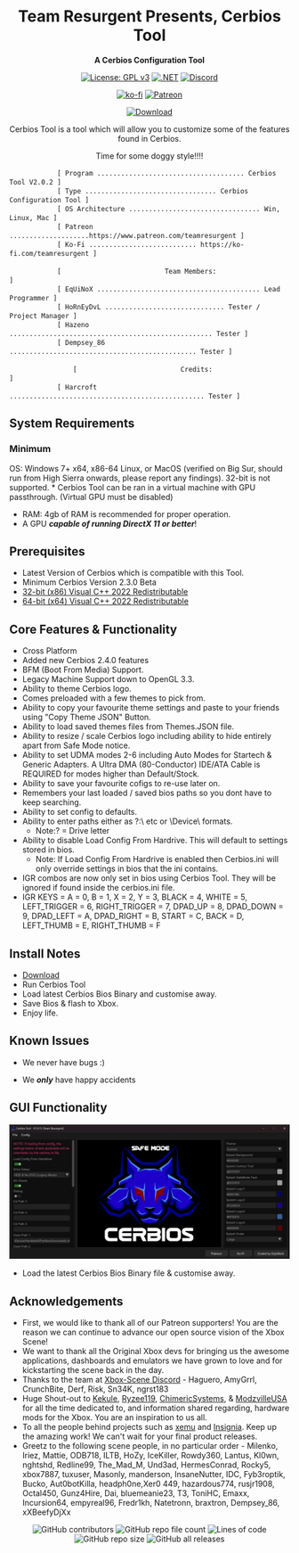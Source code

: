 <div align="center"> 

# Team Resurgent Presents, Cerbios Tool
**A Cerbios Configuration Tool**

[![License: GPL v3](https://img.shields.io/badge/License-GPLv3-blue.svg)](https://github.com/Team-Resurgent/CerbiosTool/blob/main/LICENSE.md)
[![.NET](https://github.com/Team-Resurgent/CerbiosTool/actions/workflows/dotnet.yml/badge.svg)](https://github.com/Team-Resurgent/CerbiosTool/actions/workflows/dotnet.yml)
[![Discord](https://img.shields.io/badge/chat-on%20discord-7289da.svg?logo=discord)](https://discord.gg/VcdSfajQGK)

[![ko-fi](https://ko-fi.com/img/githubbutton_sm.svg)](https://ko-fi.com/J3J7L5UMN)
[![Patreon](https://img.shields.io/badge/Patreon-F96854?style=for-the-badge&logo=patreon&logoColor=white)](https://www.patreon.com/teamresurgent)


[![Download](https://img.shields.io/badge/download-latest-brightgreen.svg?style=for-the-badge&logo=github)](https://github.com/Team-Resurgent/CerbiosTool/releases/latest)
	
Cerbios Tool is a tool which will allow you to customize some of the features found in Cerbios. 

Time for some doggy style!!!!

</div>

				[ Program ..................................... Cerbios Tool V2.0.2 ]
				[ Type ................................. Cerbios Configuration Tool ]
				[ OS Architecture ................................. Win, Linux, Mac ]
				[ Patreon ....................https://www.patreon.com/teamresurgent ]
				[ Ko-Fi ........................... https://ko-fi.com/teamresurgent ]

				[                          Team Members:                            ]
				[ EqUiNoX ......................................... Lead Programmer ]
				[ HoRnEyDvL .............................. Tester / Project Manager ]
				[ Hazeno ................................................... Tester ]
				[ Dempsey_86 ............................................... Tester ]

    				[                          Credits:                                 ]
				[ Harcroft ................................................. Tester ]				

## System Requirements
### Minimum
OS: Windows 7+ x64, x86-64 Linux, or MacOS (verified on Big Sur, should run from High Sierra onwards, please report any findings). 32-bit is not supported.
    * Cerbios Tool can be ran in a virtual machine with GPU passthrough. (Virtual GPU must be disabled)
* RAM: 4gb of RAM is recommended for proper operation.
* A GPU ***capable of running DirectX 11 or better***!

## Prerequisites
* Latest Version of Cerbios which is compatible with this Tool. 
* Minimum Cerbios Version 2.3.0 Beta
* [32-bit (x86) Visual C++ 2022 Redistributable](https://aka.ms/vs/17/release/vc_redist.x86.exe)
* [64-bit (x64) Visual C++ 2022 Redistributable](https://aka.ms/vs/17/release/vc_redist.x64.exe)

## Core Features & Functionality
* Cross Platform
* Added new Cerbios 2.4.0 features
* BFM (Boot From Media) Support.
* Legacy Machine Support down to OpenGL 3.3.
* Ability to theme Cerbios logo.
* Comes preloaded with a few themes to pick from.
* Ability to copy your favourite theme settings and paste to your friends using "Copy Theme JSON" Button.
* Ability to load saved themes files from Themes.JSON file.
* Ability to resize / scale Cerbios logo including ability to hide entirely apart from Safe Mode notice.
* Ability to set UDMA modes 2-6 including Auto Modes for Startech & Generic Adapters. A Ultra DMA (80-Conductor) IDE/ATA Cable is REQUIRED for modes higher than Default/Stock.
* Ability to save your favourite cofigs to re-use later on.
* Remembers your last loaded / saved bios paths so you dont have to keep searching.
* Ability to set config to defaults.
* Ability to enter paths either as ?:\ etc or \Device\ formats.
	* Note:? = Drive letter
* Ability to disable Load Config From Hardrive. This will default to settings stored in bios. 
	* Note: If Load Config From Hardrive is enabled then Cerbios.ini will only override settings in bios that the ini contains.
* IGR combos are now only set in bios using Cerbios Tool. They will be ignored if found inside the cerbios.ini file.
* IGR KEYS = A = 0, B = 1, X = 2, Y = 3, BLACK = 4, WHITE = 5, LEFT_TRIGGER = 6, RIGHT_TRIGGER = 7, DPAD_UP = 8, DPAD_DOWN = 9, DPAD_LEFT = A, DPAD_RIGHT = B, START = C, BACK = D, LEFT_THUMB = E, RIGHT_THUMB = F

## Install Notes
* [Download](https://github.com/Team-Resurgent/CerbiosTool/releases)
* Run Cerbios Tool
* Load latest Cerbios Bios Binary and customise away.
* Save Bios & flash to Xbox.
* Enjoy life.

## Known Issues
* We never have bugs :)

* We ***only*** have happy accidents

## GUI Functionality
<div align="center">

![GUI](https://github.com/Team-Resurgent/CerbiosTool/blob/main/readmeStuff/Gui1.JPG?raw=true)</div>
* Load the latest Cerbios Bios Binary file & customise away.



## Acknowledgements
* First, we would like to thank all of our Patreon supporters! You are the reason we can continue to advance our open source vision of the Xbox Scene!
* We want to thank all the Original Xbox devs for bringing us the awesome applications, dashboards and emulators we have grown to love and for kickstarting the scene back in the day.
* Thanks to the team at [Xbox-Scene Discord](https://discord.gg/VcdSfajQGK) - Haguero, AmyGrrl, CrunchBite, Derf, Risk, Sn34K, ngrst183
* Huge Shout-out to [Kekule](https://github.com/Kekule-OXC), [Ryzee119](https://github.com/Ryzee119), [ChimericSystems](https://chimericsystems.com/), & [ModzvilleUSA](https://modzvilleusa.com/) for all the time dedicated to, and information shared regarding, hardware mods for the Xbox. You are an inspiration to us all.
* To all the people behind projects such as [xemu](https://github.com/mborgerson/xemu) and [Insignia](https://insignia.live/). Keep up the amazing work! We can't wait for your final product releases.
* Greetz to the following scene people, in no particular order - Milenko, Iriez, Mattie, ODB718, ILTB, HoZy, IceKiller, Rowdy360, Lantus, Kl0wn, nghtshd, Redline99, The_Mad_M, Und3ad, HermesConrad, Rocky5, xbox7887, tuxuser, Masonly, manderson, InsaneNutter, IDC, Fyb3roptik, Bucko, Aut0botKilla, headph0ne,Xer0 449, hazardous774, rusjr1908, Octal450, Gunz4Hire, Dai, bluemeanie23, T3, ToniHC, Emaxx, Incursion64, empyreal96, Fredr1kh, Natetronn, braxtron, Dempsey_86, xXBeefyDjXx
<!--* I'm sure there is someone else that belongs here too ;)-->


<div align="center">
  
![GitHub contributors](https://img.shields.io/github/contributors/Team-Resurgent/CerbiosTool?style=flat-square)
![GitHub repo file count](https://img.shields.io/github/directory-file-count/Team-Resurgent/CerbiosTool?style=flat-square)
![Lines of code](https://img.shields.io/tokei/lines/github/Team-Resurgent/CerbiosTool?style=flat-square)
![GitHub repo size](https://img.shields.io/github/repo-size/Team-Resurgent/CerbiosTool?style=flat-square)
![GitHub all releases](https://img.shields.io/github/downloads/Team-Resurgent/CerbiosTool/total?style=flat-square)

</div>
